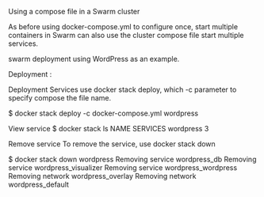 Using a compose file in a Swarm cluster

As before using docker-compose.yml to configure once, start multiple containers in Swarm can also use the cluster compose file start multiple services.


swarm deployment using WordPress as an example.

Deployment :

Deployment Services use docker stack deploy, which -c parameter to specify compose the file name.

$ docker stack deploy -c docker-compose.yml wordpress

View service
$ docker stack ls
NAME                SERVICES
wordpress           3

Remove service
To remove the service, use docker stack down

$ docker stack down wordpress
Removing service wordpress_db
Removing service wordpress_visualizer
Removing service wordpress_wordpress
Removing network wordpress_overlay
Removing network wordpress_default
